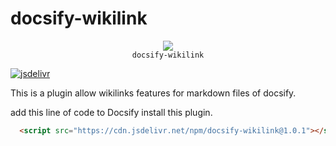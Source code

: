 # docsify-wikilink

<p align="center">
  <img src="https://docsify.js.org/_media/icon.svg" />
  <br />
  <code>docsify-wikilink</code>
</p>

[![jsdelivr](https://data.jsdelivr.com/v1/package/npm/docsify-wikilink/badge)](https://www.jsdelivr.com/package/npm/docsify-wikilink)

This is a plugin allow wikilinks features for markdown files of docsify.

add this line of code to Docsify install this plugin.
```html
  <script src="https://cdn.jsdelivr.net/npm/docsify-wikilink@1.0.1"></script>
```
